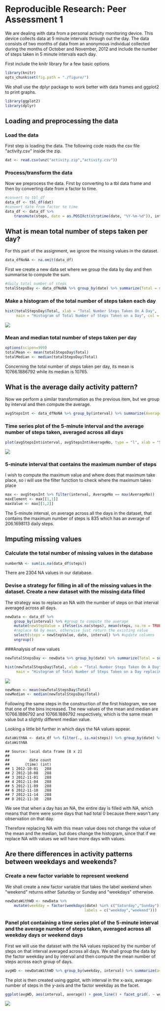 # Reproducible Research: Peer Assessment 1

We are dealing with data from a personal activity monitoring device. This device collects data at 5 minute intervals through out the day. The data consists of two months of data from an anonymous individual collected during the months of October and November, 2012 and include the number of steps taken in 5 minute intervals each day.

First include the knitr library for a few basic options


```r
library(knitr)
opts_chunk$set(fig.path = "./figure/")
```

We shall use the dplyr package to work better with data frames and ggplot2 to print graphs.

```r
library(ggplot2)
library(dplyr)
```

## Loading and preprocessing the data

### Load the data
First step is loading the data. The following code reads the csv file "activity.csv" inside the zip.

```r
dat <- read.csv(unz("activity.zip","activity.csv"))
```

### Process/transform the data 
Now we preprocess the data. First by converting to a tbl data frame and then by converting date from a factor to time.

```r
#convert to tbl_df
data_df <- tbl_df(dat)
#convert date from factor to time
data_df <- data_df %>% 
    transmute(steps, date = as.POSIXct(strptime(date, "%Y-%m-%d")), interval) 
```

## What is mean total number of steps taken per day?

For this part of the assignment, we ignore the missing values in the dataset.

```r
data_dfNoNA <- na.omit(data_df)
```
First we create a new data set where we group the data by day and then summarise to compute the sum.


```r
#daily total number of steps
totalStepsDay <- data_dfNoNA %>% group_by(date) %>% summarize(Total = sum(steps, na.rm = TRUE))
```

### Make a histogram of the total number of steps taken each day

```r
hist(totalStepsDay$Total, xlab = "Total Number Steps Taken On A Day", 
     main = "Histogram of Total Number of Steps Taken on a Day", col = 3)
```

![](./figure/HistogramWithoutNA-1.png)

### Mean and median total number of steps taken per day

```r
options(scipen=999)
totalMean <- mean(totalStepsDay$Total)
totalMedian <- median(totalStepsDay$Total)
```

Concerning the total number of steps taken per day, its mean is 10766.1886792 while its median is 10765.

## What is the average daily activity pattern?

Now we perform a similar transformation as the previous item, but we group by interval and then compute the average.

```r
avgStepsInt <- data_dfNoNA %>% group_by(interval) %>% summarize(AverageNo = mean(steps, na.rm = TRUE))
```

### Time series plot of the 5-minute interval and the average number of steps taken, averaged across all days


```r
plot(avgStepsInt$interval, avgStepsInt$AverageNo, type = "l", xlab = "5-minute interval", ylab = "average of number of daily steps", main = "Time Series of the average number of daily steps")
```

![](./figure/timeSeriesAvgStepsWithoutNA-1.png)

### 5-minute interval that contains the maximum number of steps

I wish to compute the maximum value and where does that maximum take place, so i will use the filter function to check where the maximum takes place

```r
max <- avgStepsInt %>% filter(interval, AverageNo == max(AverageNo))
maxElement <- max[[1,1]]
maxValue <- max[[1,2]]
```
The 5-minute interval, on average across all the days in the dataset, that contains the maximum number of steps is 835 which has an average of 206.1698113 daily steps.

## Imputing missing values

### Calculate the total number of missing values in the database


```r
numberNA <- sum(is.na(data_df$steps))
```
There are 2304 NA values in our database.

### Devise a strategy for filling in all of the missing values in the dataset. Create a new dataset with the missing data filled

The strategy was to replace an NA with the number of steps on that interval averaged across all days.

```r
newData <- data_df %>% 
    group_by(interval) %>% #group to compute the average
    mutate(newStepValue = ifelse(is.na(steps), mean(steps, na.rm = TRUE),steps)) %>%
    #replace NA by mean, otherwise just return the existing value
    select(steps = newStepValue, date, interval) %>% #update columns
    ungroup()
```

###Analysis of new values

```r
newTotalStepsDay <- newData %>% group_by(date) %>% summarize(Total = sum(steps, na.rm = FALSE))

hist(newTotalStepsDay$Total, xlab = "Total Number Steps Taken On A Day", 
     main = "Histogram of Total Number of Steps Taken on a Day replacing NA")
```

![](./figure/histWithNA-1.png)

```r
newMean <- mean(newTotalStepsDay$Total)
newMedian <- median(newTotalStepsDay$Total)
```
Following the same steps in the construction of the first histogram, we see that one of the bins increased. The new values of the mean and median are 10766.1886792 and 10766.1886792 respectively, which is the same mean value but a slightly different median value.

Looking a little bit further in which days the NA values appear.

```r
dataWithNA <- data_df %>% filter(., is.na(steps)) %>% group_by(date) %>% summarise(count = n())
dataWithNA
```

```
## Source: local data frame [8 x 2]
## 
##         date count
##       (time) (int)
## 1 2012-10-01   288
## 2 2012-10-08   288
## 3 2012-11-01   288
## 4 2012-11-04   288
## 5 2012-11-09   288
## 6 2012-11-10   288
## 7 2012-11-14   288
## 8 2012-11-30   288
```
We see that when a day has an NA, the entire day is filled with NA, which means that there were some days that had total 0 because there wasn't any observation on that day.

Therefore replacing NA with this mean value does not change the value of the mean and the median, but does change the histogram, since that if we replace NA with values we will have more days with values.


## Are there differences in activity patterns between weekdays and weekends?

### Create a new factor variable to represent weekend

We shall create a new factor variable that takes the label weekend when "weekend" returns either Saturday or Sunday and "weekdays" otherwise.

```r
newDataWithWD <- newData %>% 
    mutate(weekday = factor(weekdays(date) %in% c("Saturday","Sunday"), 
                                    labels = c("weekday","weekend")))
```

### Panel plot containing a time series plot of the 5-minute interval and the average number of steps taken, averaged across all weekday days or weekend days 

First we will use the dataset with the NA values replaced by the number of steps on that interval averaged across all days.
We shall group the data by the factor weekday and by interval and then compute the mean number of steps across each group of days.

```r
avgWD <- newDataWithWD %>% group_by(weekday, interval) %>% summarize(average = mean(steps))
```

The plot is then created using ggplot, with interval in the x-axis, average number of steps in the y-axis and the factor weekday as the facet.

```r
ggplot(avgWD, aes(interval, average)) + geom_line() + facet_grid(. ~ weekday) + ylab("average number of steps taken")
```

![](./figure/timePlotWeekdays-1.png)
